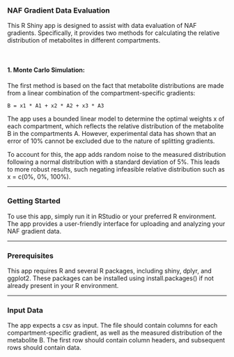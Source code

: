 ### NAF Gradient Data Evaluation

This R Shiny app is designed to assist with data evaluation of NAF gradients. 
Specifically, it provides two methods for calculating the relative distribution
of metabolites in different compartments.

<br />

#### 1. Monte Carlo Simulation:

The first method is based on the fact that metabolite distributions are made from
a linear combination of the compartment-specific gradients:


`B = x1 * A1 + x2 * A2 + x3 * A3`

The app uses a bounded linear model to determine the optimal weights x of each
compartment, which reflects the relative distribution of the metabolite B in the
compartments A. However, experimental data has shown that an error of 10% cannot
be excluded due to the nature of splitting gradients.

To account for this, the app adds random noise to the measured distribution
following a normal distribution with a standard deviation of 5%. This leads to
more robust results, such negating infeasible relative distribution such as
x = c(0%, 0%, 100%).

---

### Getting Started

To use this app, simply run it in RStudio or your preferred R environment. The 
app provides a user-friendly interface for uploading and analyzing your NAF gradient
data.

---

### Prerequisites

This app requires R and several R packages, including shiny, dplyr, and ggplot2. These
packages can be installed using install.packages() if not already present in your R
environment.

---

### Input Data

The app expects a csv as input. The file should contain columns for each
compartment-specific gradient, as well as the measured distribution of the metabolite B.
The first row should contain column headers, and subsequent rows should contain data.
